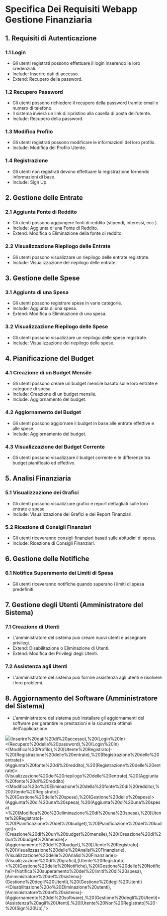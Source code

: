 #  Specifica Dei Requisiti Webapp Gestione Finanziaria


## 1. Requisiti di Autenticazione
### 1.1 Login
- Gli utenti registrati possono effettuare il login inserendo le loro credenziali.
- Include: Inserire dati di accesso.
- Extend: Recupero della password.

### 1.2 Recupero Password
- Gli utenti possono richiedere il recupero della password tramite email o numero di telefono.
- Il sistema invierà un link di ripristino alla casella di posta dell'utente.
- Include: Recupero della password.

### 1.3 Modifica Profilo
- Gli utenti registrati possono modificare le informazioni del loro profilo.
- Include: Modifica del Profilo Utente.

### 1.4 Registrazione
- Gli utenti non registrati devono effettuare la registrazione fornendo informazioni di base.
- Include: Sign Up.

## 2. Gestione delle Entrate
### 2.1 Aggiunta Fonte di Reddito
- Gli utenti possono aggiungere fonti di reddito (stipendi, interessi, ecc.).
- Include: Aggiunta di una Fonte di Reddito.
- Extend: Modifica o Eliminazione della fonte di reddito.

### 2.2 Visualizzazione Riepilogo delle Entrate
- Gli utenti possono visualizzare un riepilogo delle entrate registrate.
- Include: Visualizzazione del riepilogo delle entrate.

## 3. Gestione delle Spese
### 3.1 Aggiunta di una Spesa
- Gli utenti possono registrare spese in varie categorie.
- Include: Aggiunta di una spesa.
- Extend: Modifica o Eliminazione di una spesa.

### 3.2 Visualizzazione Riepilogo delle Spese
- Gli utenti possono visualizzare un riepilogo delle spese registrate.
- Include: Visualizzazione del riepilogo delle spese.

## 4. Pianificazione del Budget
### 4.1 Creazione di un Budget Mensile
- Gli utenti possono creare un budget mensile basato sulle loro entrate e categorie di spesa.
- Include: Creazione di un budget mensile.
- Include: Aggiornamento del budget.

### 4.2 Aggiornamento del Budget
- Gli utenti possono aggiornare il budget in base alle entrate effettive e alle spese.
- Include: Aggiornamento del budget.

### 4.3 Visualizzazione del Budget Corrente
- Gli utenti possono visualizzare il budget corrente e le differenze tra budget pianificato ed effettivo.

## 5. Analisi Finanziaria
### 5.1 Visualizzazione dei Grafici
- Gli utenti possono visualizzare grafici e report dettagliati sulle loro entrate e spese.
- Include: Visualizzazione dei Grafici e dei Report Finanziari.

### 5.2 Ricezione di Consigli Finanziari
- Gli utenti riceveranno consigli finanziari basati sulle abitudini di spesa.
- Include: Ricezione di Consigli Finanziari.

## 6. Gestione delle Notifiche
### 6.1 Notifica Superamento dei Limiti di Spesa
- Gli utenti riceveranno notifiche quando superano i limiti di spesa predefiniti.
  
## 7. Gestione degli Utenti (Amministratore del Sistema)
### 7.1 Creazione di Utenti
- L'amministratore del sistema può creare nuovi utenti e assegnare privilegi.
- Extend: Disabilitazione o Eliminazione di Utenti.
- Extend: Modifica dei Privilegi degli Utenti.

### 7.2 Assistenza agli Utenti
- L'amministratore del sistema può fornire assistenza agli utenti e risolvere i loro problemi.
  
## 8. Aggiornamento del Software (Amministratore del Sistema)
- L'amministratore del sistema può installare gli aggiornamenti del software per garantire le prestazioni e la sicurezza ottimali dell'applicazione.

<img src=“https://yuml.me/diagram/usecase/[Utente%20Registrato]-(Login%20In),%20(Login%20In)>(Inserire%20dati%20di%20accesso),%20(Login%20In)<(Recupero%20della%20password),%20(Login%20In)<(Modifica%20Profilo),%20[Utente%20Registrato]-%20(Registrazione%20delle%20entrate),%20(Registrazione%20delle%20entrate)>(Aggiunta%20fonte%20di%20reddito),%20(Registrazione%20delle%20entrate)>(Visualizzazione%20del%20riepilogo%20delle%20entrate),%20(Aggiunta%20fonte%20di%20reddito)<(Modifica%20o%20Eliminazione%20della%20fonte%20di%20reddito),%20[Utente%20Registrato]-%20(Gestione%20delle%20spese),%20(Gestione%20delle%20spese)>(Aggiunta%20di%20una%20spesa),%20(Aggiunta%20di%20una%20spesa)<%20(Modifica%20o%20eliminazione%20di%20una%20spesa),%20[Utente%20Registrato]-%20(Pianificazione%20del%20budget),%20(Pianificazione%20del%20budget)>(Creazione%20di%20un%20budget%20mensile),%20(Creazione%20di%20un%20budget%20mensile)>(Aggiornamento%20del%20budget),%20[Utente%20Registrato]-%20(Visualizzazione%20delle%20Analisi%20Finanziarie),(Visualizzazione%20delle%20Analisi%20Finanziarie)>(Visualizzazione%20di%20grafici),[Utente%20Registrato]<%20(Gestione%20delle%20Notifiche),%20(Gestione%20delle%20Notifiche)>(Notifica%20superamento%20dei%20limiti%20di%20spesa),[Amministratore%20del%20sistema]-(Gestione%20degli%20Utenti),%20(Gestione%20degli%20Utenti)<(Disabilitazione%20o%20Eliminazione%20utenti),[Amministratore%20del%20sistema]-(Aggiornamento%20del%20software),%20(Gestione%20degli%20Utenti)>(Assistenza%20agli%20Utenti),%20[Utente%20Non%20Registrato]%20-%20(Sign%20Up),”>
